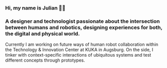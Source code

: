 ### Hi, my name is Julian ✌🏽

### A designer and technologist passionate about the intersection between humans and robotics, designing experiences for both, the digital and physical world.

Currently I am working on future ways of human robot collaboration within the Technology & Innovation Center at KUKA in Augsburg.
On the side, I tinker with context-specific interactions of ubiquitous systems and test different concepts through prototypes.

<!---
juliankohr/juliankohr is a ✨ special ✨ repository because its `README.md` (this file) appears on your GitHub profile.
You can click the Preview link to take a look at your changes.
--->
